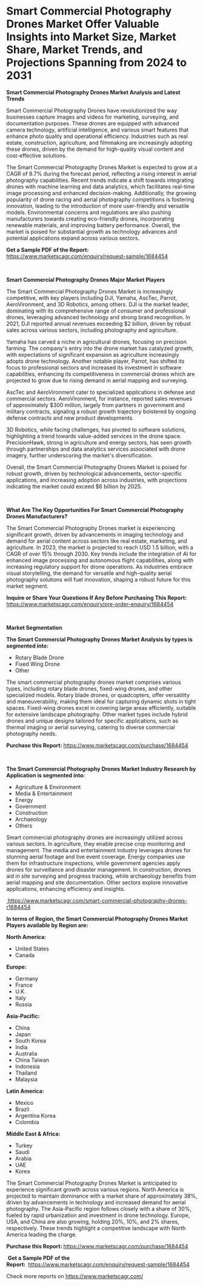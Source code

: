 <p><h1>Smart Commercial Photography Drones Market Offer Valuable Insights into Market Size, Market Share, Market Trends, and Projections Spanning from 2024 to 2031</h1></p><p><strong>Smart Commercial Photography Drones Market Analysis and Latest Trends</strong></p>
<p><p>Smart Commercial Photography Drones have revolutionized the way businesses capture images and videos for marketing, surveying, and documentation purposes. These drones are equipped with advanced camera technology, artificial intelligence, and various smart features that enhance photo quality and operational efficiency. Industries such as real estate, construction, agriculture, and filmmaking are increasingly adopting these drones, driven by the demand for high-quality visual content and cost-effective solutions.</p><p>The Smart Commercial Photography Drones Market is expected to grow at a CAGR of 8.7% during the forecast period, reflecting a rising interest in aerial photography capabilities. Recent trends indicate a shift towards integrating drones with machine learning and data analytics, which facilitates real-time image processing and enhanced decision-making. Additionally, the growing popularity of drone racing and aerial photography competitions is fostering innovation, leading to the introduction of more user-friendly and versatile models. Environmental concerns and regulations are also pushing manufacturers towards creating eco-friendly drones, incorporating renewable materials, and improving battery performance. Overall, the market is poised for substantial growth as technology advances and potential applications expand across various sectors.</p></p>
<p><strong>Get a Sample PDF of the Report:&nbsp;</strong> <a href="https://www.marketscagr.com/enquiry/request-sample/1684454?utm_campaign=1743&utm_medium=2&utm_source=Github&utm_content=ia&utm_term=30122024&utm_id=smart-commercial-photography-drones">https://www.marketscagr.com/enquiry/request-sample/1684454</a></p>
<p>&nbsp;</p>
<p><strong>Smart Commercial Photography Drones Major Market Players</strong></p>
<p><p>The Smart Commercial Photography Drones Market is increasingly competitive, with key players including DJI, Yamaha, AscTec, Parrot, AeroVironment, and 3D Robotics, among others. DJI is the market leader, dominating with its comprehensive range of consumer and professional drones, leveraging advanced technology and strong brand recognition. In 2021, DJI reported annual revenues exceeding $2 billion, driven by robust sales across various sectors, including photography and agriculture.</p><p>Yamaha has carved a niche in agricultural drones, focusing on precision farming. The company's entry into the drone market has catalyzed growth, with expectations of significant expansion as agriculture increasingly adopts drone technology. Another notable player, Parrot, has shifted its focus to professional sectors and increased its investment in software capabilities, enhancing its competitiveness in commercial drones which are projected to grow due to rising demand in aerial mapping and surveying.</p><p>AscTec and AeroVironment cater to specialized applications in defense and commercial sectors. AeroVironment, for instance, reported sales revenues of approximately $300 million, largely from partners in government and military contracts, signaling a robust growth trajectory bolstered by ongoing defense contracts and new product developments.</p><p>3D Robotics, while facing challenges, has pivoted to software solutions, highlighting a trend towards value-added services in the drone space. PrecisionHawk, strong in agriculture and energy sectors, has seen growth through partnerships and data analytics services associated with drone imagery, further underscoring the market's diversification.</p><p>Overall, the Smart Commercial Photography Drones Market is poised for robust growth, driven by technological advancements, sector-specific applications, and increasing adoption across industries, with projections indicating the market could exceed $6 billion by 2025.</p></p>
<p>&nbsp;</p>
<p><strong>What Are The Key Opportunities For Smart Commercial Photography Drones Manufacturers?</strong></p>
<p><p>The Smart Commercial Photography Drones market is experiencing significant growth, driven by advancements in imaging technology and demand for aerial content across sectors like real estate, marketing, and agriculture. In 2023, the market is projected to reach USD 1.5 billion, with a CAGR of over 15% through 2030. Key trends include the integration of AI for enhanced image processing and autonomous flight capabilities, along with increasing regulatory support for drone operations. As industries embrace visual storytelling, the demand for versatile and high-quality aerial photography solutions will fuel innovation, shaping a robust future for this market segment.</p></p>
<p><strong>Inquire or Share Your Questions If Any Before Purchasing This Report:</strong> <a href="https://www.marketscagr.com/enquiry/pre-order-enquiry/1684454?utm_campaign=1743&utm_medium=2&utm_source=Github&utm_content=ia&utm_term=30122024&utm_id=smart-commercial-photography-drones">https://www.marketscagr.com/enquiry/pre-order-enquiry/1684454</a></p>
<p>&nbsp;</p>
<p><strong>Market Segmentation</strong></p>
<p><strong>The Smart Commercial Photography Drones Market Analysis by types is segmented into:</strong></p>
<p><ul><li>Rotary Blade Drone</li><li>Fixed Wing Drone</li><li>Other</li></ul></p>
<p><p>The smart commercial photography drones market comprises various types, including rotary blade drones, fixed-wing drones, and other specialized models. Rotary blade drones, or quadcopters, offer versatility and maneuverability, making them ideal for capturing dynamic shots in tight spaces. Fixed-wing drones excel in covering large areas efficiently, suitable for extensive landscape photography. Other market types include hybrid drones and unique designs tailored for specific applications, such as thermal imaging or aerial surveying, catering to diverse commercial photography needs.</p></p>
<p><strong>Purchase this Report:&nbsp;</strong><a href="https://www.marketscagr.com/purchase/1684454?utm_campaign=1743&utm_medium=2&utm_source=Github&utm_content=ia&utm_term=30122024&utm_id=smart-commercial-photography-drones">https://www.marketscagr.com/purchase/1684454</a></p>
<p>&nbsp;</p>
<p><strong>The Smart Commercial Photography Drones Market Industry Research by Application is segmented into:</strong></p>
<p><ul><li>Agriculture & Environment</li><li>Media & Entertainment</li><li>Energy</li><li>Government</li><li>Construction</li><li>Archaeology</li><li>Others</li></ul></p>
<p><p>Smart commercial photography drones are increasingly utilized across various sectors. In agriculture, they enable precise crop monitoring and management. The media and entertainment industry leverages drones for stunning aerial footage and live event coverage. Energy companies use them for infrastructure inspections, while government agencies apply drones for surveillance and disaster management. In construction, drones aid in site surveying and progress tracking, while archaeology benefits from aerial mapping and site documentation. Other sectors explore innovative applications, enhancing efficiency and insights.</p></p>
<p><a href="https://www.marketscagr.com/smart-commercial-photography-drones-r1684454?utm_campaign=1743&utm_medium=2&utm_source=Github&utm_content=ia&utm_term=30122024&utm_id=smart-commercial-photography-drones">&nbsp;https://www.marketscagr.com/smart-commercial-photography-drones-r1684454</a></p>
<p><strong>In terms of Region, the Smart Commercial Photography Drones Market Players available by Region are:</strong></p>
<p>
    <p> <strong> North America: </strong>
        <ul>
            <li>United States</li>
            <li>Canada</li>
        </ul>
        </p> 
    <p> <strong> Europe: </strong>
        <ul>
            <li>Germany</li>
            <li>France</li>
            <li>U.K.</li>
            <li>Italy</li>
            <li>Russia</li>
        </ul>
        </p> 
    <p> <strong> Asia-Pacific: </strong>
        <ul>
            <li>China</li>
            <li>Japan</li>
            <li>South Korea</li>
            <li>India</li>
            <li>Australia</li>
            <li>China Taiwan</li>
            <li>Indonesia</li>
            <li>Thailand</li>
            <li>Malaysia</li>
        </ul>
        </p> 
    <p> <strong> Latin America: </strong>
        <ul>
            <li>Mexico</li>
            <li>Brazil</li>
            <li>Argentina Korea</li>
            <li>Colombia</li>
        </ul>
        </p> 
    <p> <strong> Middle East & Africa: </strong>
        <ul>
            <li>Turkey</li>
            <li>Saudi</li>
            <li>Arabia</li>
            <li>UAE</li>
            <li>Korea</li>
        </ul>
    </p>
    </p>
<p><p>The Smart Commercial Photography Drones Market is anticipated to experience significant growth across various regions. North America is projected to maintain dominance with a market share of approximately 38%, driven by advancements in technology and increased demand for aerial photography. The Asia-Pacific region follows closely with a share of 30%, fueled by rapid urbanization and investment in drone technology. Europe, USA, and China are also growing, holding 20%, 10%, and 2% shares, respectively. These trends highlight a competitive landscape with North America leading the charge.</p></p>
<p><strong>Purchase this Report: </strong><a href="https://www.marketscagr.com/purchase/1684454?utm_campaign=1743&utm_medium=2&utm_source=Github&utm_content=ia&utm_term=30122024&utm_id=smart-commercial-photography-drones">https://www.marketscagr.com/purchase/1684454</a></p>
<p>&nbsp;<strong>Get a Sample PDF of the Report:&nbsp;&nbsp;</strong><a href="https://www.marketscagr.com/enquiry/request-sample/1684454?utm_campaign=1743&utm_medium=2&utm_source=Github&utm_content=ia&utm_term=30122024&utm_id=smart-commercial-photography-drones">https://www.marketscagr.com/enquiry/request-sample/1684454</a></p>
<p><strong></strong></p>
<p>Check more reports on <a href="https://www.marketscagr.com/?utm_campaign=1743&utm_medium=2&utm_source=Github&utm_content=ia&utm_term=30122024&utm_id=smart-commercial-photography-drones">https://www.marketscagr.com/</a></p>